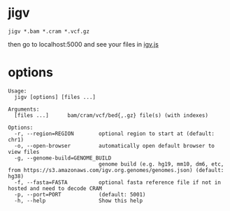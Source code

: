 # jigv

```
jigv *.bam *.cram *.vcf.gz
```
then go to localhost:5000 and see your files in [igv.js](https://github.com/igvteam/igv.js)

# options

```
Usage:
  jigv [options] [files ...]

Arguments:
  [files ...]      bam/cram/vcf/bed{,.gz} file(s) (with indexes)

Options:
  -r, --region=REGION        optional region to start at (default: chr1)
  -o, --open-browser         automatically open default browser to view files
  -g, --genome-build=GENOME_BUILD
                             genome build (e.g. hg19, mm10, dm6, etc, from https://s3.amazonaws.com/igv.org.genomes/genomes.json) (default: hg38)
  -f, --fasta=FASTA          optional fasta reference file if not in hosted and need to decode CRAM
  -p, --port=PORT            (default: 5001)
  -h, --help                 Show this help
```

